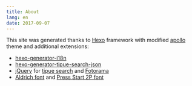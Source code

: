 ```yaml
---
title: About
lang: en
date: 2017-09-07
---
```

This site was generated thanks to [Hexo](https://hexo.io/) framework with modified [apollo](https://github.com/pinggod/hexo-theme-apollo") theme and additional extensions:
- [hexo-generator-i18n](https://github.com/Jamling/hexo-generator-i18n)
- [hexo-generator-tipue-search-json](https://github.com/zhouhao/Hexo-Tipue-Search-Json)
- [jQuery](https://jquery.com/) for [tipue search](//www.tipue.com/search) and [Fotorama](//fotorama.io/)
- [Aldrich font](https://fonts.google.com/specimen/Aldrich) and [Press Start 2P font](https://fonts.google.com/specimen/Press+Start+2P)